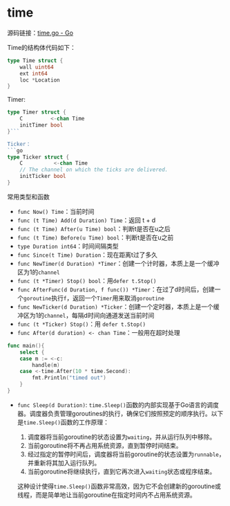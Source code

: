 # time
源码链接：[time.go - Go](https://cs.opensource.google/go/go/+/refs/tags/go1.24.3:src/time/time.go)

Time的结构体代码如下：
```go
type Time struct {
	wall uint64
	ext int64
	loc *Location
}
```

Timer:
```go
type Timer struct {
	C         <-chan Time
	initTimer bool
}```

Ticker：
```go
type Ticker struct {
	C          <-chan Time 
	// The channel on which the ticks are delivered.
	initTicker bool
}
```

常用类型和函数
- `func Now() Time`：当前时间
- `func (t Time) Add(d Duration) Time`：返回 t + d
- `func (t Time) After(u Time) bool`：判断t是否在u之后
- `func (t Time) Before(u Time) bool`：判断t是否在u之前
- `type Duration int64`：时间间隔类型
- `func Since(t Time) Duration`：现在距离t过了多久
- `func NewTimer(d Duration) *Timer`：创建一个计时器，本质上是一个缓冲区为1的`channel`
- `func (t *Timer) Stop() bool`：用`defer t.Stop()`
- `func AfterFunc(d Duration, f func()) *Timer`：在过了d时间后，创建一个`goroutine`执行`f`，返回一个`Timer`用来取消`goroutine`
- `func NewTicker(d Duration) *Ticker`：创建一个定时器，本质上是一个缓冲区为1的`channel`，每隔d时间向通道发送当前时间
- `func (t *Ticker) Stop()`：用 `defer t.Stop()`
- `func After(d duration) <- chan Time`：一般用在超时处理

```go
func main(){
	select {
	case m := <-c:
		handle(m)
	case <-time.After(10 * time.Second):
		fmt.Println("timed out")
	}
}
```
- `func Sleep(d Duration)`: 
	`time.Sleep()`函数的内部实现基于Go语言的调度器。调度器负责管理goroutines的执行，确保它们按照预定的顺序执行。以下是`time.Sleep()`函数的工作原理：
	
	1. 调度器将当前goroutine的状态设置为`waiting`，并从运行队列中移除。
	2. 当前goroutine将不再占用系统资源，直到暂停时间结束。
	3. 经过指定的暂停时间后，调度器将当前goroutine的状态设置为`runnable`，并重新将其加入运行队列。
	4. 当前goroutine将继续执行，直到它再次进入`waiting`状态或程序结束。
	
	这种设计使得`time.Sleep()`函数非常高效，因为它不会创建新的goroutine或线程，而是简单地让当前goroutine在指定时间内不占用系统资源。
